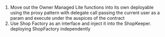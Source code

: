 1. Move out the Owner Managed Lite functions into its own deployable using the proxy pattern with delegate call passing the current user as a param and execute under the auspices of the contract
2. Use Shop Factory as an interface and inject it into the ShopKeeper. deploying ShopFactory independently